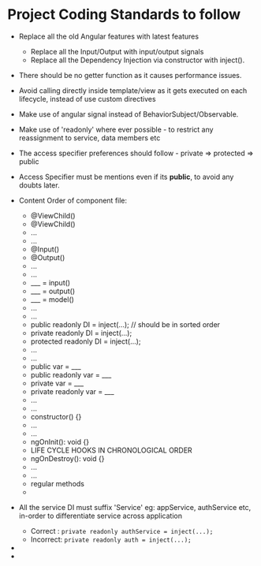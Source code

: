 # Project Coding Standards to follow

- Replace all the old Angular features with latest features

  - Replace all the Input/Output with input/output signals
  - Replace all the Dependency Injection via constructor with inject().

- There should be no getter function as it causes performance issues.
- Avoid calling directly inside template/view as it gets executed on each lifecycle, instead of use custom directives
- Make use of angular signal instead of BehaviorSubject/Observable.
- Make use of 'readonly' where ever possible - to restrict any reassignment to service, data members etc
<!-- for more info ref: https://www.angulartraining.com/daily-newsletter/best-practices-for-using-visibility-modifiers/ -->
- The access specifier preferences should follow - private => protected => public
- Access Specifier must be mentions even if its **public**, to avoid any doubts later.

- Content Order of component file:

  - @ViewChild()
  - @ViewChild()
  - ...
  - ...
  - @Input()
  - @Output()
  - ...
  - ...
  - \_\_\_ = input()
  - \_\_\_ = output()
  - \_\_\_ = model()
  - ...
  - ...
  - public readonly DI = inject(...); // should be in sorted order
  - private readonly DI = inject(...);
  - protected readonly DI = inject(...);
  - ...
  - ...
  - public var = \_\_\_
  - public readonly var = \_\_\_
  - private var = \_\_\_
  - private readonly var = \_\_\_
  - ...
  - ...
  - constructor() {}
  - ...
  - ...
  - ngOnInit(): void {}
  - LIFE CYCLE HOOKS IN CHRONOLOGICAL ORDER
  - ngOnDestroy(): void {}
  - ...
  - ...
  - regular methods
  -

- All the service DI must suffix 'Service' eg: appService, authService etc, in-order to differentiate service across application
  - Correct : `private readonly authService = inject(...);`
  - Incorrect: `private readonly auth = inject(...);`
-
-

